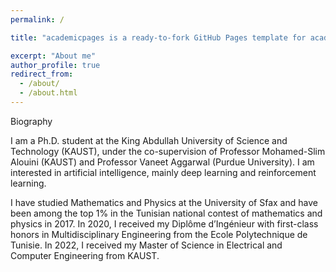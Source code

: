 ```yaml
---
permalink: /

title: "academicpages is a ready-to-fork GitHub Pages template for academic personal websites"

excerpt: "About me"
author_profile: true
redirect_from: 
  - /about/
  - /about.html
---
```


Biography

I am a Ph.D. student at the King Abdullah University of Science and Technology (KAUST), under the co-supervision of Professor Mohamed-Slim Alouini (KAUST) and Professor Vaneet Aggarwal (Purdue University). I am interested in artificial intelligence, mainly deep learning and reinforcement learning. 

I have studied Mathematics and Physics at the University of Sfax and have been among the top 1% in the Tunisian national contest of mathematics and physics in 2017. In 2020, I received my Diplôme d’Ingénieur with first-class honors in Multidisciplinary Engineering from the Ecole Polytechnique de Tunisie. In 2022, I received my Master of Science in Electrical and Computer Engineering from KAUST.